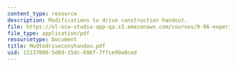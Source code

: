 ```yaml
---
content_type: resource
description: Modifications to drive construction handout.
file: https://ol-ocw-studio-app-qa.s3.amazonaws.com/courses/9-96-experimental-methods-of-adjustable-tetrode-array-neurophysiology-january-iap-2001/151370065d8d15dc696f7ffce99a0ced_Modtodriveconshandou.pdf
file_type: application/pdf
resourcetype: Document
title: Modtodriveconshandou.pdf
uid: 15137006-5d8d-15dc-696f-7ffce99a0ced
---
```

